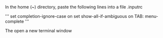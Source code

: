 In the home (~) directory, paste the following lines into a file .inputrc

'''
set completion-ignore-case on
set show-all-if-ambiguous on
TAB: menu-complete
'''

The open a new terminal window
